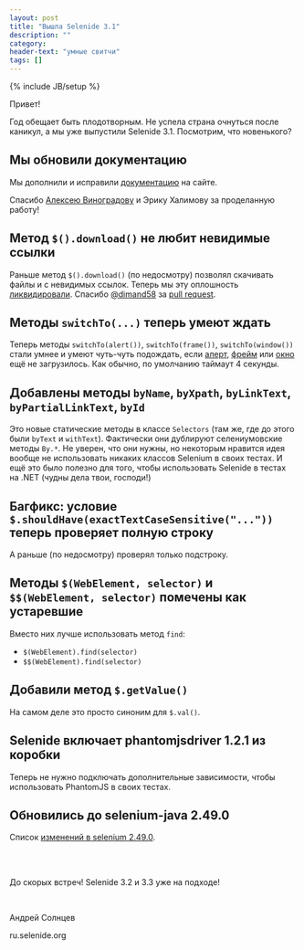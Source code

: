 ```yaml
---
layout: post
title: "Вышла Selenide 3.1"
description: ""
category:
header-text: "умные свитчи"
tags: []
---
```

{% include JB/setup %}

Привет!

Год обещает быть плодотворным. Не успела страна очнуться после каникул, а мы уже выпустили Selenide 3.1. 
Посмотрим, что новенького?

## Мы обновили документацию

Мы дополнили и исправили [документацию](/documentation.html) на сайте.

Спасибо [Алексею Виноградову](https://github.com/vinogradoff) и Эрику Халимову за проделанную работу!


## Метод `$().download()` не любит невидимые ссылки

Раньше метод `$().download()` (по недосмотру) позволял скачивать файлы и с невидимых ссылок. 
Теперь мы эту оплошность [ликвидировали](https://github.com/selenide/selenide/issues/263). 
Спасибо [@dimand58](https://github.com/dimand58) за [pull request](https://github.com/selenide/selenide/pull/264). 

## Методы `switchTo(...)` теперь умеют ждать

Теперь методы `switchTo(alert())`, `switchTo(frame())`, `switchTo(window())` стали умнее и умеют чуть-чуть подождать, если 
[алерт](https://github.com/selenide/selenide/issues/206), [фрейм](https://github.com/selenide/selenide/issues/206) 
или [окно](https://github.com/selenide/selenide/issues/271) ещё не загрузилось. Как обычно, по умолчанию таймаут 4 секунды.

## Добавлены методы `byName`, `byXpath`, `byLinkText`, `byPartialLinkText`, `byId` 

Это новые статические методы в классе `Selectors` (там же, где до этого были `byText` и `withText`).
Фактически они дублируют селениумовские методы `By.*`. Не уверен, что они нужны, но некоторым нравится идея 
вообще не использовать никаких классов Selenium в своих тестах. 
И ещё это было полезно для того, чтобы использовать Selenide в тестах на .NET (чудны дела твои, господи!) 

## Багфикс: условие `$.shouldHave(exactTextCaseSensitive("..."))` теперь проверяет полную строку

А раньше (по недосмотру) проверял только подстроку.

## Методы `$(WebElement, selector)` и `$$(WebElement, selector)` помечены как устаревшие

Вместо них лучше использовать метод `find`:

 * `$(WebElement).find(selector)`
 * `$$(WebElement).find(selector)`

## Добавили метод `$.getValue()`

На самом деле это просто синоним для `$.val()`.

## Selenide включает phantomjsdriver 1.2.1 из коробки

Теперь не нужно подключать дополнительные зависимости, чтобы использовать PhantomJS в своих тестах.

## Обновились до selenium-java 2.49.0

Список [изменений в selenium 2.49.0]({{site.SELENIUM_CHANGELOG}}).

<br/>
<br/>

До скорых встреч!
Selenide 3.2 и 3.3 уже на подходе!

<br/>

Андрей Солнцев

ru.selenide.org
